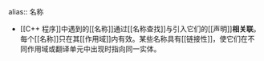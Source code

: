 alias:: 名称

- [[C++ 程序]]中遇到的[[名称]]通过[[名称查找]]与引入它们的[[声明]]**相关联**。
  每个[[名称]]只在其[[作用域]]内有效。某些名称具有[[链接性]]，使它们在不同作用域或翻译单元中出现时指向同一实体。